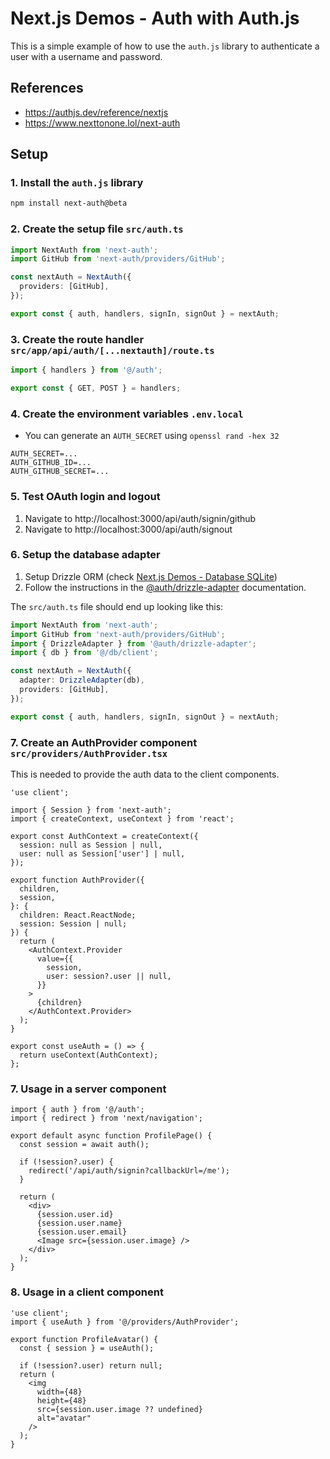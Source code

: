 # Next.js Demos - Auth with Auth.js

This is a simple example of how to use the `auth.js` library to authenticate a user with a username and password.

## References

- https://authjs.dev/reference/nextjs
- https://www.nexttonone.lol/next-auth

## Setup

### 1. Install the `auth.js` library

```bash
npm install next-auth@beta
```

### 2. Create the setup file `src/auth.ts`

```typescript
import NextAuth from 'next-auth';
import GitHub from 'next-auth/providers/GitHub';

const nextAuth = NextAuth({
  providers: [GitHub],
});

export const { auth, handlers, signIn, signOut } = nextAuth;
```

### 3. Create the route handler `src/app/api/auth/[...nextauth]/route.ts`

```typescript
import { handlers } from '@/auth';

export const { GET, POST } = handlers;
```

### 4. Create the environment variables `.env.local`

- You can generate an `AUTH_SECRET` using `openssl rand -hex 32`

```env
AUTH_SECRET=...
AUTH_GITHUB_ID=...
AUTH_GITHUB_SECRET=...
```

### 5. Test OAuth login and logout

1. Navigate to http://localhost:3000/api/auth/signin/github
2. Navigate to http://localhost:3000/api/auth/signout

### 6. Setup the database adapter

1. Setup Drizzle ORM (check [Next.js Demos - Database SQLite](../database-sqlite/README.md))
2. Follow the instructions in the [@auth/drizzle-adapter](https://authjs.dev/reference/adapter/drizzle) documentation.

The `src/auth.ts` file should end up looking like this:

```typescript
import NextAuth from 'next-auth';
import GitHub from 'next-auth/providers/GitHub';
import { DrizzleAdapter } from '@auth/drizzle-adapter';
import { db } from '@/db/client';

const nextAuth = NextAuth({
  adapter: DrizzleAdapter(db),
  providers: [GitHub],
});

export const { auth, handlers, signIn, signOut } = nextAuth;
```

### 7. Create an AuthProvider component `src/providers/AuthProvider.tsx`

This is needed to provide the auth data to the client components.

```tsx
'use client';

import { Session } from 'next-auth';
import { createContext, useContext } from 'react';

export const AuthContext = createContext({
  session: null as Session | null,
  user: null as Session['user'] | null,
});

export function AuthProvider({
  children,
  session,
}: {
  children: React.ReactNode;
  session: Session | null;
}) {
  return (
    <AuthContext.Provider
      value={{
        session,
        user: session?.user || null,
      }}
    >
      {children}
    </AuthContext.Provider>
  );
}

export const useAuth = () => {
  return useContext(AuthContext);
};
```

### 7. Usage in a server component

```tsx
import { auth } from '@/auth';
import { redirect } from 'next/navigation';

export default async function ProfilePage() {
  const session = await auth();

  if (!session?.user) {
    redirect('/api/auth/signin?callbackUrl=/me');
  }

  return (
    <div>
      {session.user.id}
      {session.user.name}
      {session.user.email}
      <Image src={session.user.image} />
    </div>
  );
}
```

### 8. Usage in a client component

```tsx
'use client';
import { useAuth } from '@/providers/AuthProvider';

export function ProfileAvatar() {
  const { session } = useAuth();

  if (!session?.user) return null;
  return (
    <img
      width={48}
      height={48}
      src={session.user.image ?? undefined}
      alt="avatar"
    />
  );
}
```
